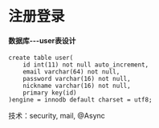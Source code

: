 
# 注册登录

#### 数据库---user表设计
```
create table user(
	id int(11) not null auto_increment,
	email varchar(64) not null,
	password varchar(16) not null,
	nickname varchar(16) not null,
	primary key(id)
)engine = innodb default charset = utf8;
```

技术：security, mail, @Async
